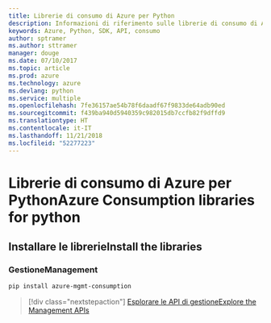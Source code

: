 ```yaml
---
title: Librerie di consumo di Azure per Python
description: Informazioni di riferimento sulle librerie di consumo di Azure per Python
keywords: Azure, Python, SDK, API, consumo
author: sptramer
ms.author: sttramer
manager: douge
ms.date: 07/10/2017
ms.topic: article
ms.prod: azure
ms.technology: azure
ms.devlang: python
ms.service: multiple
ms.openlocfilehash: 7fe36157ae54b78f6daadf67f9833de64adb90ed
ms.sourcegitcommit: f439ba940d5940359c982015db7ccfb82f9dffd9
ms.translationtype: HT
ms.contentlocale: it-IT
ms.lasthandoff: 11/21/2018
ms.locfileid: "52277223"
---
```

# <a name="azure-consumption-libraries-for-python"></a><span data-ttu-id="4ed26-104">Librerie di consumo di Azure per Python</span><span class="sxs-lookup"><span data-stu-id="4ed26-104">Azure Consumption libraries for python</span></span>

## <a name="install-the-libraries"></a><span data-ttu-id="4ed26-105">Installare le librerie</span><span class="sxs-lookup"><span data-stu-id="4ed26-105">Install the libraries</span></span>


### <a name="management"></a><span data-ttu-id="4ed26-106">Gestione</span><span class="sxs-lookup"><span data-stu-id="4ed26-106">Management</span></span>

```bash
pip install azure-mgmt-consumption
```
> [!div class="nextstepaction"]
> [<span data-ttu-id="4ed26-107">Esplorare le API di gestione</span><span class="sxs-lookup"><span data-stu-id="4ed26-107">Explore the Management APIs</span></span>](/python/api/overview/azure/consumption/management)